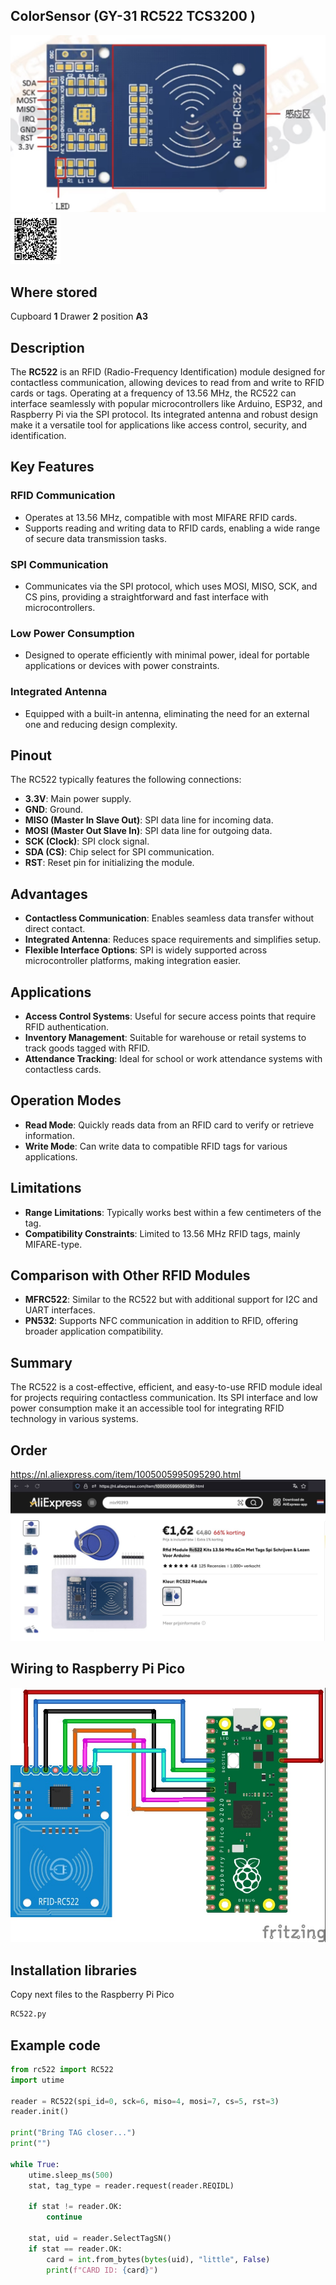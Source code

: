## ColorSensor (GY-31 RC522 TCS3200 )
<img src="RC522_Photo.jpg" alt="Photo of the component">
<img src="RC522_QR.png" alt="QR code to this page" width="80" height="80">

## Where stored
Cupboard __1__ Drawer __2__  position __A3__

## Description

The **RC522** is an RFID (Radio-Frequency Identification) module designed for contactless communication, allowing devices to read from and write to RFID cards or tags. Operating at a frequency of 13.56 MHz, the RC522 can interface seamlessly with popular microcontrollers like Arduino, ESP32, and Raspberry Pi via the SPI protocol. Its integrated antenna and robust design make it a versatile tool for applications like access control, security, and identification.

## Key Features

### RFID Communication
- Operates at 13.56 MHz, compatible with most MIFARE RFID cards.
- Supports reading and writing data to RFID cards, enabling a wide range of secure data transmission tasks.

### SPI Communication
- Communicates via the SPI protocol, which uses MOSI, MISO, SCK, and CS pins, providing a straightforward and fast interface with microcontrollers.

### Low Power Consumption
- Designed to operate efficiently with minimal power, ideal for portable applications or devices with power constraints.

### Integrated Antenna
- Equipped with a built-in antenna, eliminating the need for an external one and reducing design complexity.

## Pinout
The RC522 typically features the following connections:

- **3.3V**: Main power supply.
- **GND**: Ground.
- **MISO (Master In Slave Out)**: SPI data line for incoming data.
- **MOSI (Master Out Slave In)**: SPI data line for outgoing data.
- **SCK (Clock)**: SPI clock signal.
- **SDA (CS)**: Chip select for SPI communication.
- **RST**: Reset pin for initializing the module.

## Advantages
- **Contactless Communication**: Enables seamless data transfer without direct contact.
- **Integrated Antenna**: Reduces space requirements and simplifies setup.
- **Flexible Interface Options**: SPI is widely supported across microcontroller platforms, making integration easier.

## Applications
- **Access Control Systems**: Useful for secure access points that require RFID authentication.
- **Inventory Management**: Suitable for warehouse or retail systems to track goods tagged with RFID.
- **Attendance Tracking**: Ideal for school or work attendance systems with contactless cards.

## Operation Modes
- **Read Mode**: Quickly reads data from an RFID card to verify or retrieve information.
- **Write Mode**: Can write data to compatible RFID tags for various applications.

## Limitations
- **Range Limitations**: Typically works best within a few centimeters of the tag.
- **Compatibility Constraints**: Limited to 13.56 MHz RFID tags, mainly MIFARE-type.

## Comparison with Other RFID Modules
- **MFRC522**: Similar to the RC522 but with additional support for I2C and UART interfaces.
- **PN532**: Supports NFC communication in addition to RFID, offering broader application compatibility.

## Summary
The RC522 is a cost-effective, efficient, and easy-to-use RFID module ideal for projects requiring contactless communication. Its SPI interface and low power consumption make it an accessible tool for integrating RFID technology in various systems.
## Order
<a href="https://nl.aliexpress.com/item/1005005995095290.html">https://nl.aliexpress.com/item/1005005995095290.html</a>
<img src="RC522_Order.jpg" alt="Photo of the Order">

## Wiring to Raspberry Pi Pico
<img src="RC522_Wiring.jpg" alt="Wiring" >

## Installation libraries
Copy next files to the Raspberry Pi Pico

```bash
RC522.py
```

## Example code
```python
from rc522 import RC522
import utime

reader = RC522(spi_id=0, sck=6, miso=4, mosi=7, cs=5, rst=3)
reader.init()

print("Bring TAG closer...")
print("")

while True:
    utime.sleep_ms(500)
    stat, tag_type = reader.request(reader.REQIDL)
    
    if stat != reader.OK:
        continue
        
    stat, uid = reader.SelectTagSN()
    if stat == reader.OK:
        card = int.from_bytes(bytes(uid), "little", False)
        print(f"CARD ID: {card}")
```

